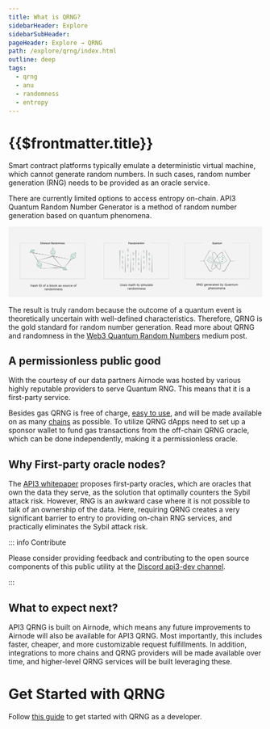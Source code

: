 ```yaml
---
title: What is QRNG?
sidebarHeader: Explore
sidebarSubHeader:
pageHeader: Explore → QRNG
path: /explore/qrng/index.html
outline: deep
tags:
  - qrng
  - anu
  - randomness
  - entropy
---
```


<PageHeader/>

<SearchHighlight/>

<FlexStartTag/>

# {{$frontmatter.title}}

Smart contract platforms typically emulate a deterministic virtual machine,
which cannot generate random numbers. In such cases, random number generation
(RNG) needs to be provided as an oracle service.

There are currently limited options to access entropy on-chain. API3 Quantum
Random Number Generator is a method of random number generation based on quantum
phenomena.

<img src="../assets/images/RNG_types.png" style="width:800px">

The result is truly random because the outcome of a quantum event is
theoretically uncertain with well-defined characteristics. Therefore, QRNG is
the gold standard for random number generation. Read more about QRNG and
randomness in the
[Web3 Quantum Random Numbers](https://medium.com/api3/api3-qrng-web3-quantum-random-numbers-4ca7517fc5bc)
medium post.

## A permissionless public good

With the courtesy of our data partners Airnode was hosted by various highly
reputable providers to serve Quantum RNG. This means that it is a first-party
service.

Besides gas QRNG is free of charge, [easy to use](/guides/qrng/index.md), and
will be made available on as many [chains](/reference/qrng/chains.md) as
possible. To utilize QRNG dApps need to set up a sponsor wallet to fund gas
transactions from the off-chain QRNG oracle, which can be done independently,
making it a permissionless oracle.

<!--Decentralized PRNG (e.g., RANDAO, VRF) has been the popular way of building RNG
oracle services. However, this configuration suffers from the same issues as any
third-party oracle network, in that setting up an oracle node that can provide
PRNG is trivial, which exposes the solution to
[Sybil attacks](https://en.wikipedia.org/wiki/Sybil_attack). Then, one needs to
trust the governing entity to select the network participants, which means
decentralized PRNG is only as secure and decentralized as the governing entity.-->

## Why First-party oracle nodes?

The
[API3 whitepaper](https://github.com/api3dao/api3-whitepaper/blob/master/api3-whitepaper.pdf)
proposes first-party oracles, which are oracles that own the data they serve, as
the solution that optimally counters the Sybil attack risk. However, RNG is an
awkward case where it is not possible to talk of an ownership of the data. Here,
requiring QRNG creates a very significant barrier to entry to providing on-chain
RNG services, and practically eliminates the Sybil attack risk.

::: info Contribute

Please consider providing feedback and contributing to the open source
components of this public utility at the
[Discord api3-dev channel](https://discord.com/channels/758003776174030948/765618225144266793).

:::

## What to expect next?

API3 QRNG is built on Airnode, which means any future improvements to Airnode
will also be available for API3 QRNG. Most importantly, this includes faster,
cheaper, and more customizable request fulfillments. In addition, integrations
to more chains and QRNG providers will be made available over time, and
higher-level QRNG services will be built leveraging these.

# Get Started with QRNG

Follow [this guide](https://docs.api3.org/guides/qrng/) to get started with QRNG
as a developer.

<FlexEndTag/>

